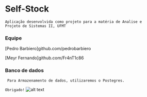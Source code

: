 # Self-Stock
```
Aplicação desenvolvida como projeto para a matéria de Analise e Projeto de Sistemas II, UFMT 
```

### Equipe

[Pedro Barbiero]github.com/pedrobarbiero

[Meyr Fernando]github.com/Fr4nT1c86

### Banco de dados

```
 Para Armazenamento de dados, utilizaremos o Postegres.
```


```Obrigado!```
![alt text](https://github.com/urielcaire/learnmd/blob/master/imgs/solaire.gif "Praise the sun!")
